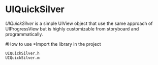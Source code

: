 # UIQuickSilver

*UIQuickSilver* is a simple UIView object that use the same approach of UIProgressView but is highly customizable from storyboard and programmatically.

#How to use
*Import the library in the project
```
UIQuickSilver.h
UIQuickSilver.m
```
